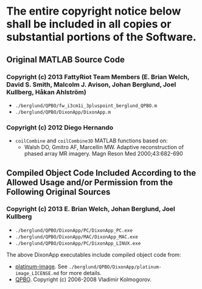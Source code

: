 # The entire copyright notice below shall be included in all copies or substantial portions of the Software.


## Original MATLAB Source Code

### Copyright (c) 2013 FattyRiot Team Members (E. Brian Welch, David S. Smith, Malcolm J. Avison, Johan Berglund, Joel Kullberg, Håkan Ahlström)

* `./berglund/QPBO/fw_i3cm1i_3pluspoint_berglund_QPBO.m`
* `./berglund/QPBO/DixonApp/DixonApp.m`

### Copyright (c) 2012 Diego Hernando
* `coilCombine` and `coilCombine3D` MATLAB functions based on:
	- Walsh DO, Gmitro AF, Marcellin MW. Adaptive reconstruction of phased array MR imagery. Magn Reson Med 2000;43:682-690

## Compiled Object Code Included According to the Allowed Usage and/or Permission from the Following Original Sources


### Copyright (c) 2013 E. Brian Welch, Johan Berglund, Joel Kullberg

* `./berglund/QPBO/DixonApp/PC/DixonApp_PC.exe`
* `./berglund/QPBO/DixonApp/MAC/DixonApp_MAC.exe`
* `./berglund/QPBO/DixonApp/PC/DixonApp_LINUX.exe`

The above DixonApp executables include compiled object code from:

* [platinum-image](https://code.google.com/p/platinum-image/). See `./berglund/QPBO/DixonApp/platinum-image_LICENSE.md` for more details.
* [QPBO](http://pub.ist.ac.at/~vnk/software.html#QPBO). Copyright (c) 2006-2008 Vladimir Kolmogorov.





